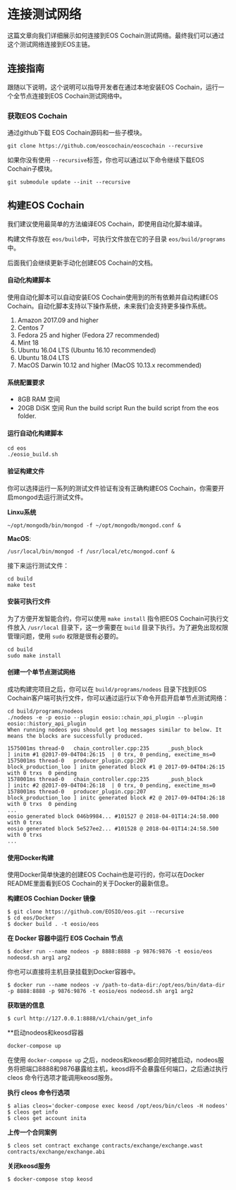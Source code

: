 
# 连接测试网络

这篇文章向我们详细展示如何连接到EOS Cochain测试网络。最终我们可以通过这个测试网络连接到EOS主链。

## 连接指南

跟随以下说明，这个说明可以指导开发者在通过本地安装EOS Cochain，运行一个全节点连接到EOS Cochain测试网络中。


### 获取EOS Cochain

通过github下载 EOS Cochain源码和一些子模块。

```
git clone https://github.com/eoscochain/eoscochain --recursive
```

如果你没有使用 `--recursive`标签，你也可以通过以下命令继续下载EOS
 Cochain子模块。
```
git submodule update --init --recursive
```

## 构建EOS Cochain

我们建议使用最简单的方法编译EOS Cochain，即使用自动化脚本编译。

构建文件存放在 `eos/build`中，可执行文件放在它的子目录 `eos/build/programs`中。

后面我们会继续更新手动化创建EOS Cochain的文档。

#### 自动化构建脚本

使用自动化脚本可以自动安装EOS Cochain使用到的所有依赖并自动构建EOS Cochain。自动化脚本支持以下操作系统，未来我们会支持更多操作系统。

1. Amazon 2017.09 and higher
2. Centos 7
3. Fedora 25 and higher (Fedora 27 recommended)
4. Mint 18
5. Ubuntu 16.04 LTS (Ubuntu 16.10 recommended)
6. Ubuntu 18.04 LTS
7. MacOS Darwin 10.12 and higher (MacOS 10.13.x recommended)

#### 系统配置要求

* 8GB RAM 空间
* 20GB DiSK 空间
Run the build script
Run the build script from the eos folder.

#### 运行自动化构建脚本

```
cd eos
./eosio_build.sh
```
#### 验证构建文件

你可以选择运行一系列的测试文件验证有没有正确构建EOS Cochain，你需要开启mongod去运行测试文件。

**Linxu系统**

` ~/opt/mongodb/bin/mongod -f ~/opt/mongodb/mongod.conf & `

**MacOS**:

`/usr/local/bin/mongod -f /usr/local/etc/mongod.conf &`

接下来运行测试文件：
```
cd build
make test
```
#### 安装可执行文件
为了方便开发智能合约，你可以使用 `make install` 指令把EOS Cochain可执行文件放入 `/usr/local` 目录下，这一步需要在 `build` 目录下执行。为了避免出现权限管理问题，使用 `sudo` 权限是很有必要的。

```
cd build
sudo make install
```

#### 创建一个单节点测试网络
成功构建完项目之后，你可以在 `build/programs/nodeos` 目录下找到EOS
Cochain客户端可执行文件，你可以通过运行以下命令开启开启单节点测试网络：

```angular2html
cd build/programs/nodeos
./nodeos -e -p eosio --plugin eosio::chain_api_plugin --plugin eosio::history_api_plugin 
When running nodeos you should get log messages similar to below. It means the blocks are successfully produced.

1575001ms thread-0   chain_controller.cpp:235      _push_block          ] initm #1 @2017-09-04T04:26:15  | 0 trx, 0 pending, exectime_ms=0
1575001ms thread-0   producer_plugin.cpp:207       block_production_loo ] initm generated block #1 @ 2017-09-04T04:26:15 with 0 trxs  0 pending
1578001ms thread-0   chain_controller.cpp:235      _push_block          ] initc #2 @2017-09-04T04:26:18  | 0 trx, 0 pending, exectime_ms=0
1578001ms thread-0   producer_plugin.cpp:207       block_production_loo ] initc generated block #2 @ 2017-09-04T04:26:18 with 0 trxs  0 pending
...
eosio generated block 046b9984... #101527 @ 2018-04-01T14:24:58.000 with 0 trxs
eosio generated block 5e527ee2... #101528 @ 2018-04-01T14:24:58.500 with 0 trxs
...

```

#### 使用Docker构建

使用Docker简单快速的创建EOS Cochain也是可行的，你可以在Docker README里面看到EOS Cochain的关于Docker的最新信息。 

**构建EOS Cochian Docker 镜像**

```angular2html
$ git clone https://github.com/EOSIO/eos.git --recursive
$ cd eos/Docker
$ docker build . -t eosio/eos
```

**在 Docker 容器中运行 EOS Cochain 节点**

```angular2html
$ docker run --name nodeos -p 8888:8888 -p 9876:9876 -t eosio/eos nodeosd.sh arg1 arg2
```

你也可以直接将主机目录挂载到Docker容器中。

```angular2html
$ docker run --name nodeos -v /path-to-data-dir:/opt/eos/bin/data-dir -p 8888:8888 -p 9876:9876 -t eosio/eos nodeosd.sh arg1 arg2
```

**获取链的信息**
```angular2html
$ curl http://127.0.0.1:8888/v1/chain/get_info
```

**启动nodeos和keosd容器
```angular2html
docker-compose up
```

在使用 `docker-compose up` 之后，nodeos和keosd都会同时被启动，nodeos服务将把端口8888和9876暴露给主机，keosd将不会暴露任何端口，之后通过执行 cleos 命令行选项才能调用keosd服务。

**执行 cleos 命令行选项**

```angular2html
$ alias cleos='docker-compose exec keosd /opt/eos/bin/cleos -H nodeos'
$ cleos get info
$ cleos get account inita
```

**上传一个合同案例**
```angular2html
$ cleos set contract exchange contracts/exchange/exchange.wast contracts/exchange/exchange.abi
```

**关闭keosd服务**
```angular2html
$ docker-compose stop keosd
```